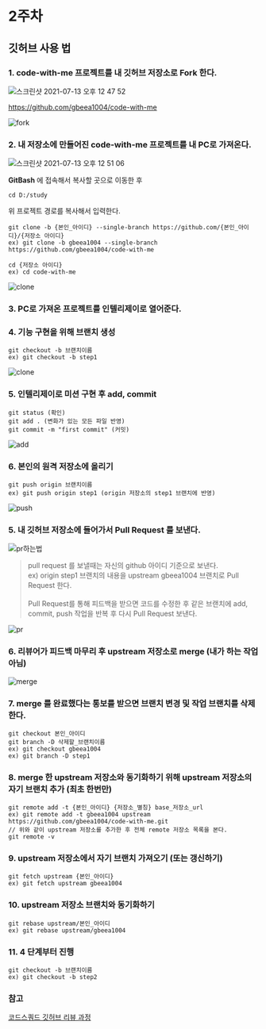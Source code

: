 # 2주차
<a id="githubGuide"></a>
## 깃허브 사용 법

### 1. code-with-me 프로젝트를 내 깃허브 저장소로 Fork 한다.
![스크린샷 2021-07-13 오후 12 47 52](https://user-images.githubusercontent.com/33652399/125387361-b8ee5400-e3d8-11eb-99a6-c10e760869d7.png)

https://github.com/gbeea1004/code-with-me

![fork](githubguide_01.jpeg)

### 2. 내 저장소에 만들어진 code-with-me 프로젝트를 내 PC로 가져온다.
![스크린샷 2021-07-13 오후 12 51 06](https://user-images.githubusercontent.com/33652399/125387532-0bc80b80-e3d9-11eb-851c-d015d73ddd8f.png)

**GitBash** 에 접속해서 복사할 곳으로 이동한 후

```
cd D:/study
```
위 프로젝트 경로를 복사해서 입력한다.
```
git clone -b {본인_아이디} --single-branch https://github.com/{본인_아이디}/{저장소 아이디}
ex) git clone -b gbeea1004 --single-branch https://github.com/gbeea1004/code-with-me
```

```
cd {저장소 아이디}
ex) cd code-with-me
```

![clone](githubguide_02.jpeg)

### 3. PC로 가져온 프로젝트를 인텔리제이로 열어준다.

### 4. 기능 구현을 위해 브랜치 생성

```
git checkout -b 브랜치이름
ex) git checkout -b step1
```

![clone](githubguide_03.jpeg)


### 5. 인텔리제이로 미션 구현 후 add, commit
```
git status (확인)
git add . (변화가 있는 모든 파일 반영)
git commit -m "first commit" (커밋)
```
![add](githubguide_04.jpeg)

### 6. 본인의 원격 저장소에 올리기

```
git push origin 브랜치이름
ex) git push origin step1 (origin 저장소의 step1 브랜치에 반영)
```
![push](githubguide_05.jpeg)

### 5. 내 깃허브 저장소에 들어가서 Pull Request 를 보낸다. 
![pr하는법](githubguide_07.png)

> pull request 를 보낼때는 자신의 github 아이디 기준으로 보낸다.<br/> 
> ex) origin step1 브랜치의 내용을 upstream gbeea1004 브랜치로 Pull Request 한다.<br/><br/>
> Pull Request를 통해 피드백을 받으면 코드를 수정한 후 같은 브랜치에 add, commit, push 작업을 반복 후 다시 Pull Request 보낸다.

![pr](githubguide_06.jpeg)

### 6. 리뷰어가 피드백 마무리 후 upstream 저장소로 merge (내가 하는 작업 아님)
![merge](githubguide_08.jpeg)

### 7. merge 를 완료했다는 통보를 받으면 브랜치 변경 및 작업 브랜치를 삭제한다.
```
git checkout 본인_아이디
git branch -D 삭제할_브랜치이름
ex) git checkout gbeea1004
ex) git branch -D step1
```

### 8. merge 한 upstream 저장소와 동기화하기 위해 upstream 저장소의 자기 브랜치 추가 (최초 한번만)
```
git remote add -t {본인_아이디} {저장소_별칭} base_저장소_url
ex) git remote add -t gbeea1004 upstream https://github.com/gbeea1004/code-with-me.git
// 위와 같이 upstream 저장소를 추가한 후 전체 remote 저장소 목록을 본다.
git remote -v
```

### 9. upstream 저장소에서 자기 브랜치 가져오기 (또는 갱신하기)
```
git fetch upstream {본인_아이디}
ex) git fetch upstream gbeea1004
```

### 10. upstream 저장소 브랜치와 동기화하기
```
git rebase upstream/본인_아이디
ex) git rebase upstream/gbeea1004
```

### 11. 4 단계부터 진행
```
git checkout -b 브랜치이름
ex) git checkout -b step2
```

### 참고
[코드스쿼드 깃허브 리뷰 과정](https://github.com/code-squad/codesquad-docs/blob/master/codereview/README.md)